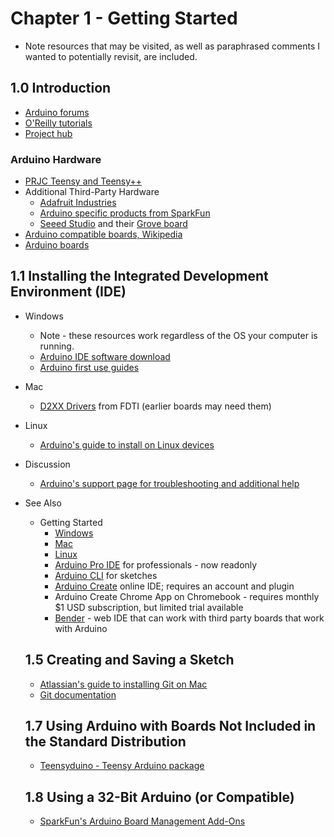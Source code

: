 # Chapter 1 - Getting Started

- Note resources that may be visited, as well as paraphrased comments I wanted to potentially revisit, are included.

## 1.0 Introduction
  - [Arduino forums]([https://forum.arduino.cc/)
  - [O'Reilly tutorials](https://docs.arduino.cc/tutorials/)
  - [Project hub](https://projecthub.arduino.cc/)

### Arduino Hardware
- [PRJC Teensy and Teensy++](https://www.pjrc.com/teensy/)
- Additional Third-Party Hardware
  -  [Adafruit Industries](https://www.adafruit.com/)
  -  [Arduino specific products from SparkFun](https://www.sparkfun.com/catalogsearch/result/?q=arduino)
  -  [Seeed Studio](https://www.seeedstudio.com/) and their [Grove board](https://wiki.seeedstudio.com/Grove_System/)
- [Arduino compatible boards, Wikipedia](https://en.wikipedia.org/wiki/List_of_Arduino_boards_and_compatible_system)
- [Arduino boards](https://www.arduino.cc/en/hardware/)  

## 1.1 Installing the Integrated Development Environment (IDE)
- Windows
  - Note - these resources work regardless of the OS your computer is running.  
  - [Arduino IDE software download](www.arduino.cc/download)
  - [Arduino first use guides](https://www.arduino.cc/en/Guide/)
- Mac
  - [D2XX Drivers](https://ftdichip.com/drivers/d2xx-drivers/) from FDTI (earlier boards may need them)
- Linux
  - [Arduino's guide to install on Linux devices](https://www.arduino.cc/en/guide/linux)
- Discussion
  - [Arduino's support page for troubleshooting and additional help](https://support.arduino.cc/hc/en-us)
- See Also
  - Getting Started
    - [Windows](https://docs.arduino.cc/software/ide-v1/tutorials/Windows/)
    - [Mac](https://docs.arduino.cc/software/ide-v1/tutorials/macOS/)
    - [Linux](https://docs.arduino.cc/software/ide-v1/tutorials/Linux/)
    - [Arduino Pro IDE](https://github.com/arduino/arduino-pro-ide) for professionals - now readonly
    - [Arduino CLI](https://github.com/arduino/arduino-cli) for sketches
    - [Arduino Create](https://login.arduino.cc/login?state=hKFo2SBuVlpYeTQ2emVKc1pFSkQxNmZEZjRnS2poZGRoNzNiQ6FupWxvZ2luo3RpZNkgSnE4YVlxMHU1UUNfRmNoSFp4VVFFUGU3ejNpNkZpM1CjY2lk2SBlOXFpcEEyTjBrOVA4dnZyZTlmZEdjNnU5S2w5ZUhTUA&client=e9qipA2N0k9P8vvre9fdGc6u9Kl9eHSP&protocol=oauth2&scope=openid+profile+email&redirect_uri=https%3A%2F%2Fapp.arduino.cc&response_type=code&response_mode=query&nonce=VFZBaHZOZ2hTMEFaWkdQRjNOSDQyRHpZZmRhOVpqT1dNSGpjREVBN2NXcw%3D%3D&code_challenge=FloTMXabudVInneZ-kUxZoBB1U7xXiRUkJVmLDALPq4&code_challenge_method=S256&auth0Client=eyJuYW1lIjoiYXV0aDAtc3BhLWpzIiwidmVyc2lvbiI6IjIuMS4zIn0%3D#/sso/login) online IDE; requires an account and plugin
    - Arduino Create Chrome App on Chromebook - requires monthly $1 USD subscription, but limited trial available
    - [Bender](https://edu.codebender.cc/) - web IDE that can work with third party boards that work with Arduino
    
  ## 1.5 Creating and Saving a Sketch
    - [Atlassian's guide to installing Git on Mac](https://www.atlassian.com/git/tutorials/install-git)
    - [Git documentation](https://git-scm.com/doc)

   ## 1.7 Using Arduino with Boards Not Included in the Standard Distribution
     - [Teensyduino - Teensy Arduino package](https://www.pjrc.com/teensy/td_download.html)

   ## 1.8 Using a 32-Bit Arduino (or Compatible)
     - [SparkFun's Arduino Board Management Add-Ons](https://learn.sparkfun.com/tutorials/installing-arduino-ide/board-add-ons-with-arduino-board-manager)
